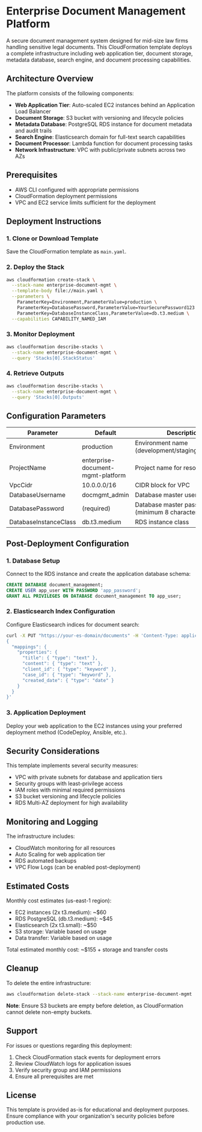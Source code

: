 # Enterprise Document Management Platform

A secure document management system designed for mid-size law firms handling sensitive legal documents. This CloudFormation template deploys a complete infrastructure including web application tier, document storage, metadata database, search engine, and document processing capabilities.

## Architecture Overview

The platform consists of the following components:

- **Web Application Tier**: Auto-scaled EC2 instances behind an Application Load Balancer
- **Document Storage**: S3 bucket with versioning and lifecycle policies
- **Metadata Database**: PostgreSQL RDS instance for document metadata and audit trails
- **Search Engine**: Elasticsearch domain for full-text search capabilities
- **Document Processor**: Lambda function for document processing tasks
- **Network Infrastructure**: VPC with public/private subnets across two AZs

## Prerequisites

- AWS CLI configured with appropriate permissions
- CloudFormation deployment permissions
- VPC and EC2 service limits sufficient for the deployment

## Deployment Instructions

### 1. Clone or Download Template

Save the CloudFormation template as `main.yaml`.

### 2. Deploy the Stack

```bash
aws cloudformation create-stack \
  --stack-name enterprise-document-mgmt \
  --template-body file://main.yaml \
  --parameters \
    ParameterKey=Environment,ParameterValue=production \
    ParameterKey=DatabasePassword,ParameterValue=YourSecurePassword123! \
    ParameterKey=DatabaseInstanceClass,ParameterValue=db.t3.medium \
  --capabilities CAPABILITY_NAMED_IAM
```

### 3. Monitor Deployment

```bash
aws cloudformation describe-stacks \
  --stack-name enterprise-document-mgmt \
  --query 'Stacks[0].StackStatus'
```

### 4. Retrieve Outputs

```bash
aws cloudformation describe-stacks \
  --stack-name enterprise-document-mgmt \
  --query 'Stacks[0].Outputs'
```

## Configuration Parameters

| Parameter | Default | Description |
|-----------|---------|-------------|
| Environment | production | Environment name (development/staging/production) |
| ProjectName | enterprise-document-mgmt-platform | Project name for resource naming |
| VpcCidr | 10.0.0.0/16 | CIDR block for VPC |
| DatabaseUsername | docmgmt_admin | Database master username |
| DatabasePassword | (required) | Database master password (minimum 8 characters) |
| DatabaseInstanceClass | db.t3.medium | RDS instance class |

## Post-Deployment Configuration

### 1. Database Setup

Connect to the RDS instance and create the application database schema:

```sql
CREATE DATABASE document_management;
CREATE USER app_user WITH PASSWORD 'app_password';
GRANT ALL PRIVILEGES ON DATABASE document_management TO app_user;
```

### 2. Elasticsearch Index Configuration

Configure Elasticsearch indices for document search:

```bash
curl -X PUT "https://your-es-domain/documents" -H 'Content-Type: application/json' -d'
{
  "mappings": {
    "properties": {
      "title": { "type": "text" },
      "content": { "type": "text" },
      "client_id": { "type": "keyword" },
      "case_id": { "type": "keyword" },
      "created_date": { "type": "date" }
    }
  }
}'
```

### 3. Application Deployment

Deploy your web application to the EC2 instances using your preferred deployment method (CodeDeploy, Ansible, etc.).

## Security Considerations

This template implements several security measures:

- VPC with private subnets for database and application tiers
- Security groups with least-privilege access
- IAM roles with minimal required permissions
- S3 bucket versioning and lifecycle policies
- RDS Multi-AZ deployment for high availability

## Monitoring and Logging

The infrastructure includes:

- CloudWatch monitoring for all resources
- Auto Scaling for web application tier
- RDS automated backups
- VPC Flow Logs (can be enabled post-deployment)

## Estimated Costs

Monthly cost estimates (us-east-1 region):

- EC2 instances (2x t3.medium): ~$60
- RDS PostgreSQL (db.t3.medium): ~$45
- Elasticsearch (2x t3.small): ~$50
- S3 storage: Variable based on usage
- Data transfer: Variable based on usage

Total estimated monthly cost: ~$155 + storage and transfer costs

## Cleanup

To delete the entire infrastructure:

```bash
aws cloudformation delete-stack --stack-name enterprise-document-mgmt
```

**Note**: Ensure S3 buckets are empty before deletion, as CloudFormation cannot delete non-empty buckets.

## Support

For issues or questions regarding this deployment:

1. Check CloudFormation stack events for deployment errors
2. Review CloudWatch logs for application issues
3. Verify security group and IAM permissions
4. Ensure all prerequisites are met

## License

This template is provided as-is for educational and deployment purposes. Ensure compliance with your organization's security policies before production use.